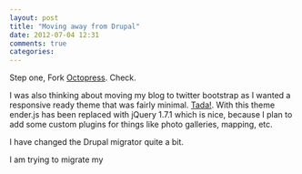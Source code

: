 ```yaml
---
layout: post
title: "Moving away from Drupal"
date: 2012-07-04 12:31
comments: true
categories: 
---
```


Step one, Fork [Octopress](http://octopress.org/docs/setup/).  Check.

I was also thinking about moving my blog to twitter bootstrap as I wanted a responsive ready theme that was fairly minimal.  [Tada!](https://github.com/bkutil/bootstrap-theme).  With this theme ender.js has been replaced with jQuery 1.7.1 which is nice, because I plan to add some custom plugins for things like photo galleries, mapping, etc.

I have changed the Drupal migrator quite a bit. 

I am trying to migrate my 

